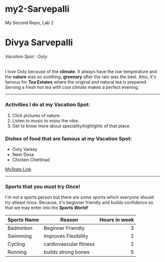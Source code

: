 # my2-Sarvepalli
My Second Repo, Lab 2
# Divya Sarvepalli
###### Vacation Spot : Ooty
I love Ooty because of the **climate**. It always have the low temperature and the **nature** was so soothing, **greenary** after the rain was the best. Also, it's famous for **Tea Estates** where the original and natural tea is prepared. Serving a fresh hot tea with cool climate makes a perfect evening.

---

### Activities I do at my Vacation Spot:
1. Click pictures of nature.
2. Listen to music to enjoy the vibe.
3. Get to know more about speciality/highlights of that place.

### Dishes of food that are famous at my Vacation Spot:
* Ooty Varkey
* Neer Dosa
* Chicken Chettinad


[MyStats Link](MyStats.md)

---

### Sports that you must try Once!
I'm not a sports person but there are some sports which everyone should try atleast once. Because, it's beginner friendly and builds confidence so that we may enter into the ***Sports World!***

| Sports Name | Reason | Hours in week |
| --- | --- | ---: |
| Badminton | Beginner Friendly | 3 |
| Swimming | Improves Flexibility  | 2 |
| Cycling | cardiovascular fitness  | 2 |
| Running | builds strong bones | 5 |
